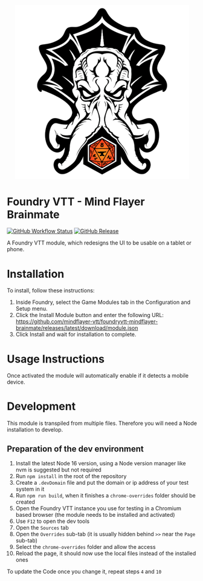 <div align="center">
<img width="460" src="https://raw.githubusercontent.com/mindflayer-vtt/foundryvtt-mindflayer/main/.github/foundryvtt-mindflayer-logo.png">
</div>

# Foundry VTT - Mind Flayer Brainmate

[![GitHub Workflow Status](https://img.shields.io/github/workflow/status/mindflayer-vtt/foundryvtt-mindflayer/CI)](https://github.com/mindflayer-vtt/foundryvtt-mindflayer/actions) [![GitHub Release](https://img.shields.io/github/release/mindflayer-vtt/foundryvtt-mindflayer.svg)](https://github.com/mindflayer-vtt/foundryvtt-mindflayer/releases/latest)

A Foundry VTT module, which redesigns the UI to be usable on a tablet or phone.

# Installation

To install, follow these instructions:

1.  Inside Foundry, select the Game Modules tab in the Configuration and Setup menu.
2.  Click the Install Module button and enter the following URL: https://github.com/mindflayer-vtt/foundryvtt-mindflayer-brainmate/releases/latest/download/module.json
3.  Click Install and wait for installation to complete.

# Usage Instructions

Once activated the module will automatically enable if it detects a mobile device.

# Development

This module is transpiled from multiple files. Therefore you will need a Node installation to develop.

## Preparation of the dev environment

1. Install the latest Node 16 version, using a Node version manager like nvm is suggested but not required
2. Run `npm install` in the root of the repository
3. Create a `.devDomain` file and put the domain or ip address of your test system in it
4. Run `npm run build`, when it finishes a `chrome-overrides` folder should be created
5. Open the Foundry VTT instance you use for testing in a Chromium based browser (the module needs to be installed and activated)
6. Use `F12` to open the dev tools
7. Open the `Sources` tab
8. Open the `Overrides` sub-tab (it is usually hidden behind `>>` near the `Page` sub-tab)
9. Select the `chrome-overrides` folder and allow the access
10. Reload the page, it should now use the local files instead of the installed ones

To update the Code once you change it, repeat steps `4` and `10`

